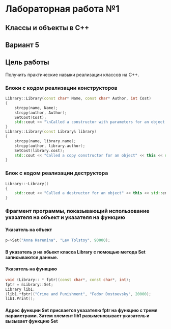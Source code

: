 
# Лабораторная работа №1 #

## Классы и объекты в С++ ##

## Вариант 5 ##
 

## Цель работы ##
Получить практические навыки реализации классов на С++.


### Блоки с кодом реализации конструкторов  ###
```c++
Library::Library(const char* Name, const char* Author, int Cost)
{
	strcpy(name, Name);
	strcpy(author, Author);
	SetCost(Cost);
	std::cout << "\nCalled a constructor with parameters for an object " << this << std::endl;
}
Library::Library(const Library& library) 
{
	strcpy(name, library.name);
	strcpy(author, library.author);
	SetCost(library.cost);
	std::cout << "Called a copy constructor for an object" << this << std::endl;
}
```

### Блок с кодом реализации деструктора  ###
```c++
Library::~Library()
{
	std::cout << "Called a destructor for an object" << this << std::endl;
}

```

### Фрагмент программы, показывающий использование указателя на объект и указателя на функцию ###

#### Указатель на объект ####

```c++
p->Set("Anna Karenina", "Lev Tolstoy", 90000);
```

#### В указатель p на обьект класса  Library с помощью метода Set записываются данные. ####

#### Указатель на функцию ####

```c++
void (Library:: * fptr)(const char*, const char*, int);
fptr = &Library::Set;
Library lib1;
(lib1.*fptr)("Crime and Punishment", "Fedor Dostoevsky", 20000);
lib1.Print();
```

#### Адрес функции Set присвается указателю fptr на функцию  с тремя параметрами. Затем элемент lib1 разыменовывает указатель и вызывает функцию Set ####

